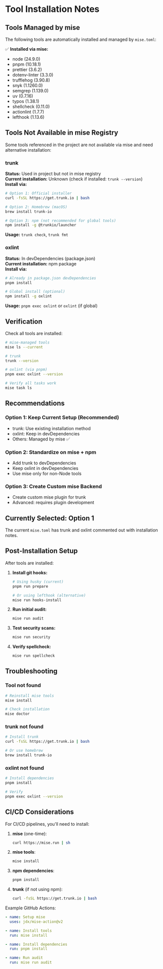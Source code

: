 # Tool Installation Notes

## Tools Managed by mise

The following tools are automatically installed and managed by `mise.toml`:

✅ **Installed via mise:**

- node (24.9.0)
- pnpm (10.18.1)
- prettier (3.6.2)
- dotenv-linter (3.3.0)
- trufflehog (3.90.8)
- snyk (1.1260.0)
- semgrep (1.139.0)
- uv (0.7.16)
- typos (1.38.1)
- shellcheck (0.11.0)
- actionlint (1.7.7)
- lefthook (1.13.6)

## Tools Not Available in mise Registry

Some tools referenced in the project are not available via mise and need alternative installation:

### trunk

**Status:** Used in project but not in mise registry  
**Current installation:** Unknown (check if installed: `trunk --version`)  
**Install via:**

```bash
# Option 1: Official installer
curl -fsSL https://get.trunk.io | bash

# Option 2: Homebrew (macOS)
brew install trunk-io

# Option 3: npm (not recommended for global tools)
npm install -g @trunkio/launcher
```

**Usage:** `trunk check`, `trunk fmt`

### oxlint

**Status:** In devDependencies (package.json)  
**Current installation:** npm package  
**Install via:**

```bash
# Already in package.json devDependencies
pnpm install

# Global install (optional)
npm install -g oxlint
```

**Usage:** `pnpm exec oxlint` or `oxlint` (if global)

## Verification

Check all tools are installed:

```bash
# mise-managed tools
mise ls --current

# trunk
trunk --version

# oxlint (via pnpm)
pnpm exec oxlint --version

# Verify all tasks work
mise task ls
```

## Recommendations

### Option 1: Keep Current Setup (Recommended)

- trunk: Use existing installation method
- oxlint: Keep in devDependencies
- Others: Managed by mise ✅

### Option 2: Standardize on mise + npm

- Add trunk to devDependencies
- Keep oxlint in devDependencies
- Use mise only for non-Node tools

### Option 3: Create Custom mise Backend

- Create custom mise plugin for trunk
- Advanced: requires plugin development

## Currently Selected: Option 1

The current `mise.toml` has trunk and oxlint commented out with installation notes.

## Post-Installation Setup

After tools are installed:

1. **Install git hooks:**

   ```bash
   # Using husky (current)
   pnpm run prepare

   # Or using lefthook (alternative)
   mise run hooks-install
   ```

2. **Run initial audit:**

   ```bash
   mise run audit
   ```

3. **Test security scans:**

   ```bash
   mise run security
   ```

4. **Verify spellcheck:**
   ```bash
   mise run spellcheck
   ```

## Troubleshooting

### Tool not found

```bash
# Reinstall mise tools
mise install

# Check installation
mise doctor
```

### trunk not found

```bash
# Install trunk
curl -fsSL https://get.trunk.io | bash

# Or use homebrew
brew install trunk-io
```

### oxlint not found

```bash
# Install dependencies
pnpm install

# Verify
pnpm exec oxlint --version
```

## CI/CD Considerations

For CI/CD pipelines, you'll need to install:

1. **mise** (one-time):

   ```bash
   curl https://mise.run | sh
   ```

2. **mise tools**:

   ```bash
   mise install
   ```

3. **npm dependencies**:

   ```bash
   pnpm install
   ```

4. **trunk** (if not using npm):
   ```bash
   curl -fsSL https://get.trunk.io | bash
   ```

Example GitHub Actions:

```yaml
- name: Setup mise
  uses: jdx/mise-action@v2

- name: Install tools
  run: mise install

- name: Install dependencies
  run: pnpm install

- name: Run audit
  run: mise run audit
```
